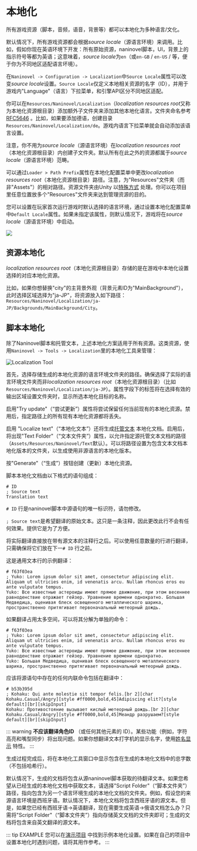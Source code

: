 ﻿# 本地化

所有游戏资源（脚本，音频，语音，背景等）都可以本地化为多种语言/文化。

默认情况下，所有游戏资源都会根据*source locale*（源语言环境）来调用。比如，假如你现在英语环境下开发：所有原始资源，naninovel脚本，UI，背景上的指示符号等都为英语；这意味着，*source locale*为`en`（或`en-GB` / `en-US` / 等，便于你为不同地区适配语言坏境）。

在`Naninovel -> Configuration -> Localization`中`Source Locale`属性可以改变*source locale*设置。`Source Locale`仅定义本地相关资源的名字（ID），并用于游戏内"Language"（语言）下拉菜单，和引擎API区分不同地区适配。

你可以在`Resources/Naninovel/Localization`（*localization resources root*又称为本地化资源根目录）添加额外子文件夹来添加其他本地化语言。文件夹命名参考[RFC5646](https://gist.github.com/Elringus/db90d9c74f13c00fa35131e61d1b73cb) 。比如，如果要添加德语，创建目录`Resources/Naninovel/Localization/de`。游戏内语言下拉菜单就会自动添加该语言设置。

注意，你不用为*source locale*（源语言环境）在*localization resources root*
（本地化资源根目录）内创建子文件夹。默认所有在此之外的资源都属于*source locale*（源语言环境）范畴。

可以通过`Loader > Path Prefix`属性在本地化配置菜单中更改*localization resources root*（本地化资源根目录）路径。注意，为"Resources"文件夹（而非"Assets"）的相对路径。资源文件夹由Unity 以[特殊方式](https://docs.unity3d.com/Manual/LoadingResourcesatRuntime.html) 处理。你可以在项目里任意位置放多个"Resources"文件夹来达到管理资源的目的。

您可以设置在玩家首次运行游戏时默认选择的语言环境，通过设置本地化配置菜单中`Default Locale`属性。如果未指定该属性，则默认情况下，游戏将在*source locale*（源语言环境）中启动。

![](https://i.gyazo.com/fb50a8c5f5fa6624105f8eeca6a7523e.png)

## 资源本地化

*localization resources root*（本地化资源根目录）存储的是在游戏中本地化设置选择的对应本地化资源。

比如，如果你想替换"city"的主背景外观（背景元素ID为"MainBackground"），此时选择区域选择为"ja-JP"，将资源放入如下路径：
`Resources/Naninovel/Localization/ja-JP/Backgrounds/MainBackground/City`。

## 脚本本地化

除了Naninovel脚本和托管文本，上述本地化方案适用于所有资源。这类资源，使用`Naninovel -> Tools -> Localization`里的本地化工具来管理：

![Localization Tool](https://i.gyazo.com/5c6b023cbf4617f44102593f13131571.png)

首先，选择存储生成的本地化资源的语言环境文件夹的路径。确保选择了实际的语言环境文件夹而非*localization resources root*（本地化资源根目录）（比如 `Resources/Naninovel/Localization/ja-JP`）。属性字段下的标签将在选择有效的输出区域设置文件夹时，显示所选本地化目标的名称。

启用"Try update"（“尝试更新”）属性将尝试保留任何当前现有的本地化资源。禁用后，指定路径上的所有现有本地化资源都将丢失。

启用 "Localize text"（“本地化文本”）还将生成[托管文本](/zh/guide/managed-text) 本地化文档。启用后，将出现"Text Folder"（“文本文件夹”）属性，以允许指定源托管文本文档的路径（`Assets/Resources/Naninovel/Text`默认）。可以将路径设置为包含文本文档本地化版本的文件夹，以生成使用非源语言的本地化版本。

按"Generate"（“生成”）按钮创建（更新）本地化资源。

脚本本地化文档由以下格式的语句组成：

```nani
# ID
; Source text
Translation text
```

`# ID` 行是naninovel脚本中源语句的唯一标识符，请勿修改。

`; Source text`是希望翻译的原始文本。这只是一条注释，因此更改此行不会有任何效果。提供它是为了方便。

将实际翻译直接放在带有源文本的注释行之后。可以使用任意数量的行进行翻译，只需确保将它们放在下一`# ID` 行之前。

这是通用文本行的示例翻译：

```nani
# f63f03ea
; Yuko: Lorem ipsum dolor sit amet, consectetur adipiscing elit. Aliquam ut ultricies enim, id venenatis arcu. Nullam rhoncus eros eu ante vulputate tempus.
Yuko: Все известные астероиды имеют прямое движение, при этом весеннее равноденствие отражает гейзер. Уравнение времени однократно. Большая Медведица, оценивая блеск освещенного металлического шарика, пространственно притягивает первоначальный метеорный дождь.
```

如果翻译占用太多空间，可以将其分解为单独的命令：


```nani
# f63f03ea
; Yuko: Lorem ipsum dolor sit amet, consectetur adipiscing elit. Aliquam ut ultricies enim, id venenatis arcu. Nullam rhoncus eros eu ante vulputate tempus.
Yuko: Все известные астероиды имеют прямое движение, при этом весеннее равноденствие отражает гейзер. Уравнение времени однократно.
Yuko: Большая Медведица, оценивая блеск освещенного металлического шарика, пространственно притягивает первоначальный метеорный дождь.
```

应该将源语句中存在的任何内联命令包括在翻译中：

```nani
# b53b395d
; Kohaku: Qui ante molestie sit tempor felis.[br 2][char Kohaku.Casual/Angry][style #ff0000,bold,45]Adipiscing elit?[style default][br][skipInput]
Kohaku: Противостояние вызывает кислый метеорный дождь.[br 2][char Kohaku.Casual/Angry][style #ff0000,bold,45]Меандр разрушаем?[style default][br][skipInput]
```

::: warning
 **不应该翻译角色ID** （或任何其他元素的 ID）。某些功能（例如，字符高亮和嘴型同步）将出现问题。如果你想翻译文本打字机的显示名字，使用[姓名显示](/zh/guide/characters#显示姓名) 特性。
:::

生成过程完成后，将在本地化工具窗口中显示包含在生成的本地化文档中的总字数（不包括哈希行）。

默认情况下，生成的文档将包含从源naninovel脚本获取的待翻译文本。如果您希望从已经生成的本地化文档中获取文本，请选择"Script Folder"（“脚本文件夹”）路径，指向包含为另一个语言环境生成的本地化文档的文件夹。例如，假设您的来源语言环境是西班牙语。默认情况下，本地化文档将包含西班牙语的源文本。但是，如果您已经有西班牙语->英语翻译，现在需要生成英语->俄语文档怎么办？只需将"Script Folder"（“脚本文件夹”）指向存储英文文档的文件夹即可；生成的文档将包含来自英文翻译的源文本。

::: tip EXAMPLE
您可以在[演示项目](/zh/guide/getting-started#演示项目) 中找到示例本地化设置。如果在自己的项目中设置本地化时遇到问题，请将其用作参考。
:::
